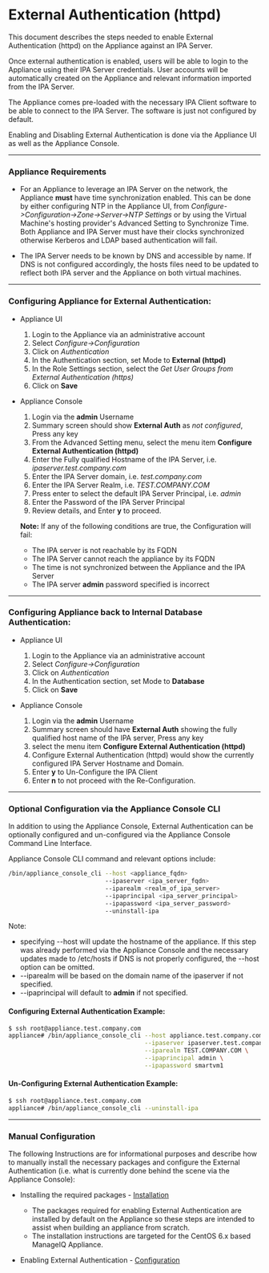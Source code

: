 
# External Authentication (httpd)

This document describes the steps needed to enable External
Authentication (httpd) on the Appliance against an IPA Server.

Once external authentication is enabled, users will be able
to login to the Appliance using their IPA Server credentials.
User accounts will be automatically created on the Appliance
and relevant information imported from the IPA Server.

The Appliance comes pre-loaded with the necessary IPA Client
software to be able to connect to the IPA Server. The software
is just not configured by default.

Enabling and Disabling External Authentication is done via the Appliance
UI as well as the Appliance Console.

---

### Appliance Requirements

* For an Appliance to leverage an IPA Server on the network,
the Appliance **must** have time synchronization enabled.
This can be done by either configuring NTP in the Appliance UI,
from *Configure->Configuration->Zone->Server->NTP Settings* or by using
the Virtual Machine's hosting provider's Advanced Setting
to Synchronize Time. Both Appliance and IPA Server must have
their clocks synchronized otherwise Kerberos and LDAP based
authentication will fail.


* The IPA Server needs to be known by DNS and accessible by name.
If DNS is not configured accordingly, the hosts files need to be
updated to reflect both IPA server and the Appliance on
both virtual machines.

---

### Configuring Appliance for External Authentication:

* Appliance UI
    1. Login to the Appliance via an administrative account
    2. Select *Configure->Configuration*
    3. Click on *Authentication*
    4. In the Authentication section, set Mode to **External (httpd)**
    5. In the Role Settings section, select the *Get User Groups from
External Authentication (https)*
    6. Click on **Save**


* Appliance Console
    1. Login via the **admin** Username
    2. Summary screen should show **External Auth** as *not configured*,
Press any key
    3. From the Advanced Setting menu, select the menu item
**Configure External Authentication (httpd)**
    4. Enter the Fully qualified Hostname of the IPA Server,
i.e. *ipaserver.test.company.com*
    5. Enter the IPA Server domain, i.e. *test.company.com*
    6. Enter the IPA Server Realm, i.e. *TEST.COMPANY.COM*
    7. Press enter to select the default IPA Server Principal, i.e. *admin*
    8. Enter the Password of the IPA Server Principal
    9. Review details, and Enter **y** to proceed.

  **Note:** If any of the following conditions are true, the Configuration will fail:

  * The IPA server is not reachable by its FQDN
  * The IPA Server cannot reach the appliance by its FQDN
  * The time is not synchronized between the Appliance and the IPA Server
  * The IPA server **admin** password specified is incorrect

---

### Configuring Appliance back to Internal Database Authentication:

* Appliance UI
    1. Login to the Appliance via an administrative account
    2. Select *Configure->Configuration*
    3. Click on *Authentication*
    4. In the Authentication section, set Mode to **Database**
    5. Click on **Save**


* Appliance Console
    1. Login via the **admin** Username
    2. Summary screen should have **External Auth** showing the fully qualified
host name of the IPA server, Press any key
    3. select the menu item **Configure External Authentication (httpd)**
    4. Configure External Authentication (httpd) would show the currently
configured IPA Server Hostname and Domain.
    5. Enter **y** to Un-Configure the IPA Client
    6. Enter **n** to not proceed with the Re-Configuration.

---

### Optional Configuration via the Appliance Console CLI

In addition to using the Appliance Console, External Authentication can be
optionally configured and un-configured via the Appliance Console Command Line Interface.

Appliance Console CLI command and relevant options include:

```sh
/bin/appliance_console_cli --host <appliance_fqdn>
                           --ipaserver <ipa_server_fqdn>
                           --iparealm <realm_of_ipa_server>
                           --ipaprincipal <ipa_server_principal>
                           --ipapassword <ipa_server_password>
                           --uninstall-ipa
```

Note:

* specifying \-\-host will update the hostname of the appliance. If this
step was already performed via the Appliance Console and the necessary updates
made to /etc/hosts if DNS is not properly configured, the \-\-host option
can be omitted.
* \-\-iparealm will be based on the domain name of the ipaserver if not specified.
* \-\-ipaprincipal will default to **admin** if not specified.

#### Configuring External Authentication Example:

```sh
$ ssh root@appliance.test.company.com
appliance# /bin/appliance_console_cli --host appliance.test.company.com \
                                      --ipaserver ipaserver.test.company.com \
                                      --iparealm TEST.COMPANY.COM \
                                      --ipaprincipal admin \
                                      --ipapassword smartvm1
```

#### Un-Configuring External Authentication Example:

```sh
$ ssh root@appliance.test.company.com
appliance# /bin/appliance_console_cli --uninstall-ipa
```

---

### Manual Configuration

The following Instructions are for informational purposes and describe how to manually install the
necessary packages and configure the External Authentication (i.e. what is currently done behind
the scene via the Appliance Console):

* Installing the required packages - [Installation](./external_auth/installation.md)
    * The packages required for enabling External Authentication are
installed by default on the Appliance so these steps are intended
to assist when building an appliance from scratch.
    * The installation instructions are targeted for the CentOS 6.x
based ManageIQ Appliance.


* Enabling External Authentication - [Configuration](./external_auth/configuration.md)
